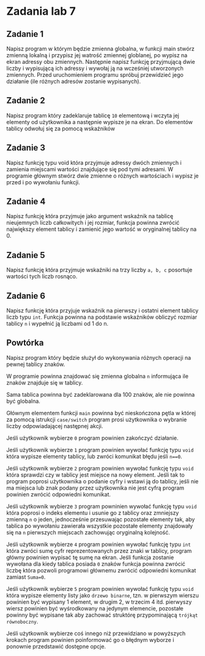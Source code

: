 # Zadania lab 7

## Zadanie 1

Napisz program w którym będzie zmienna globalna, w funkcji main stwórz zmienną lokalną i przypisz jej watrość zmiennej globlanej, po wypisz na ekran adressy obu zmiennych. Następnie napisz funkcję przyjmującą dwie liczby i wypisującą ich adressy i wywołaj ją na wcześniej utworzonych zmiennych. Przed uruchomieniem programu spróbuj przewidzieć jego działanie (ile różnych adresów zostanie wypisanych).

## Zadanie 2

Napisz program który zadeklaruje tablicę `10` elementową i wczyta jej elementy od użytkownika a następnie wypisze je na ekran. Do elementów tablicy odwołuj się za pomocą wskaźników

## Zadanie 3

Napisz funkcję typu void która przyjmuje adressy dwóch zmiennych i zamienia miejscami wartości znajdujące się pod tymi adresami. W programie głównym stwórz dwie zmienne o różnych wartościach i wypisz je przed i po wywołaniu funkcji.

## Zadanie 4

Napisz funkcję która przyjmuje jako argument wskaźnik na tablicę nieujemnych liczb całkowitych i jej rozmiar, funkcja powinna zwrócić największy element tablicy i zamienić jego wartość w oryginalnej tablicy na 0.

## Zadanie 5

Napisz funkcję która przyjmuje wskaźniki na trzy liczby `a, b, c` posortuje wartości tych liczb rosnąco.

## Zadanie 6

Napisz funkcję która przyjuje wskaźnik na pierwszy i ostatni element tablicy liczb typu `int`. Funkcja powinna na podstawie wskaźników obliczyć rozmiar tablicy `n` i wypełnić ją liczbami od 1 do n.

## Powtórka

Napisz program który będzie służył do wykonywania różnych operacji na pewnej tablicy znaków.

W programie powinna znajdować się zmienna globalna `n` informująca ile znaków znajduje się w tablicy.

Sama tablica powinna być zadeklarowana dla 100 znaków, ale nie powinna być globalna.

Głównym elementem funkcji `main` powinna być nieskończona pętla w której za pomocą istrukcji `case/switch` program prosi użytkownika o wybranie liczby odpowiadającej następnej akcji.

Jeśli użytkownik wybierze `0` program powinien zakończyć działanie.

Jeśli użytkownik wybierze `1` program powinien wywołać funkcję typu `void` która wypisze elementy tablicy, lub zwróci komunikat błędu jeśli `n==0`.

Jeśli użytkownik wybierze `2` program powinien wywołać funkcję typu `void` która sprawdzi czy w tablicy jest miejsce na nowy element. Jeśli tak to program poprosi użytkownika o podanie cyfry i wstawi ją do tablicy, jeśli nie ma miejsca lub znak podany przez użytkownika nie jest cyfrą program powinien zwrócić odpowiedni komunikat.

Jeśli użytkownik wybierze `3` program powninien wywołać funkcję typu `void` która poprosi o indeks elementu i usunie go z tablicy oraz zmniejszy zmienną `n` o jeden, jednocześnie przesuwając pozostałe elementy tak, aby tablica po wywołaniu zawierała wszystkie pozostałe elementy znajdowały się na `n` pierwszych miejscach zachowując oryginalną kolejność.

Jeśli użytkownik wybierze `4` program powinien wywołać funkcję typu `int` która zwróci sumę cyfr reprezentowanych przez znaki w tablicy, program główny powinien wypisać tę sumę na ekran. Jeśli funkcja zostanie wywołana dla kiedy tablica posiada `0` znaków funkcja powinna zwrócić liczbę która pozwoli programowi głównemu zwrócić odpowiedni komunikat zamiast `Suma=0`.

Jeśli użytkownik wybierze `5` program powinien wywołać funkcję typu `void` która wypisze elementy listy jako `drzewo binarne`, tzn. w pierwszym wierszu powinien być wypisany 1 element, w drugim 2, w trzecim 4 itd. pierwyszy wiersz powinien być wyśrodkowany na jedynym elemencie, pozostałe powinny być wypisane tak aby zachować struktórę przypominającą `trójkąt równoboczny`.

Jeśli użytkownik wybierze coś innego niż przewidziano w powyższych krokach program powinien poinformować go o błędnym wyborze i ponownie przedstawić dostępne opcje.
